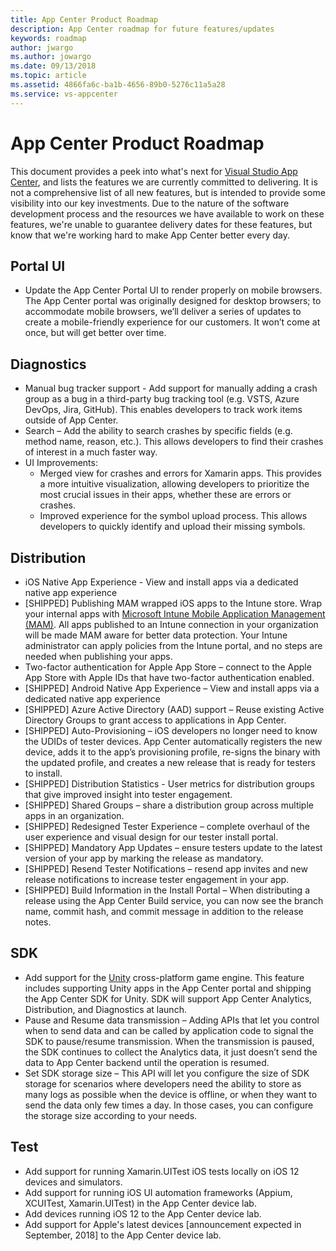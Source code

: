 ```yaml
---
title: App Center Product Roadmap
description: App Center roadmap for future features/updates
keywords: roadmap
author: jwargo
ms.author: jowargo
ms.date: 09/13/2018
ms.topic: article
ms.assetid: 4866fa6c-ba1b-4656-89b0-5276c11a5a28
ms.service: vs-appcenter
---
```


# App Center Product Roadmap

This document provides a peek into what's next for [Visual Studio App Center](https://appcenter.ms), and lists the features we are currently committed to delivering. It is not a comprehensive list of all new features, but is intended to provide some visibility into our key investments. Due to the nature of the software development process and the resources we have available to work on these features, we're unable to guarantee delivery dates for these features, but know that we're working hard to make App Center better every day.

## Portal UI

* Update the App Center Portal UI to render properly on mobile browsers.  The App Center portal was originally designed for desktop browsers; to accommodate mobile browsers, we’ll deliver a series of updates to create a mobile-friendly experience for our customers. It won’t come at once, but will get better over time.

## Diagnostics

* Manual bug tracker support - Add support for manually adding a crash group as a bug in a third-party bug tracking tool (e.g. VSTS, Azure DevOps, Jira, GitHub). This enables developers to track work items outside of App Center.
* Search – Add the ability to search crashes by specific fields (e.g. method name, reason, etc.). This allows developers to find their crashes of interest in a much faster way.
* UI Improvements:
  + Merged view for crashes and errors for Xamarin apps. This provides a more intuitive visualization, allowing developers to prioritize the most crucial issues in their apps, whether these are errors or crashes. 
  + Improved experience for the symbol upload process. This allows developers to quickly identify and upload their missing symbols.

## Distribution

* iOS Native App Experience - View and install apps via a dedicated native app experience
* [SHIPPED] Publishing MAM wrapped iOS apps to the Intune store. Wrap your internal apps with [Microsoft Intune Mobile Application Management (MAM)](https://www.microsoft.com/en-us/cloud-platform/microsoft-intune-apps). All apps published to an Intune connection in your organization will be made MAM aware for better data protection. Your Intune administrator can apply policies from the Intune portal, and no steps are needed when publishing your apps.
* Two-factor authentication for Apple App Store – connect to the Apple App Store with Apple IDs that have two-factor authentication enabled.
* [SHIPPED] Android Native App Experience – View and install apps via a dedicated native app experience
* [SHIPPED] Azure Active Directory (AAD) support – Reuse existing Active Directory Groups to grant access to applications in App Center.
* [SHIPPED] Auto-Provisioning – iOS developers no longer need to know the UDIDs of tester devices. App Center automatically registers the new device, adds it to the app’s provisioning profile, re-signs the binary with the updated profile, and creates a new release that is ready for testers to install.
* [SHIPPED] Distribution Statistics - User metrics for distribution groups that give improved insight into tester engagement.
* [SHIPPED] Shared Groups – share a distribution group across multiple apps in an organization.
* [SHIPPED] Redesigned Tester Experience – complete overhaul of the user experience and visual design for our tester install portal.
* [SHIPPED] Mandatory App Updates – ensure testers update to the latest version of your app by marking the release as mandatory.
* [SHIPPED] Resend Tester Notifications – resend app invites and new release notifications to increase tester engagement in your app.
* [SHIPPED] Build Information in the Install Portal – When distributing a release using the App Center Build service, you can now see the branch name, commit hash, and commit message in addition to the release notes.

## SDK

* Add support for the [Unity](https://unity3d.com/) cross-platform game engine. This feature includes supporting Unity apps in the App Center portal and shipping the App Center SDK for Unity.  SDK will support App Center Analytics, Distribution, and Diagnostics at launch.
* Pause and Resume data transmission – Adding APIs that let you control when to send data and can be called by application code to signal the SDK to pause/resume transmission. When the transmission is paused, the SDK continues to collect the Analytics data, it just doesn’t send the data to App Center backend until the operation is resumed.
* Set SDK storage size – This API will let you configure the size of SDK storage for scenarios where developers need the ability to store as many logs as possible when the device is offline, or when they want to send the data only few times a day. In those cases, you can configure the storage size according to your needs.

## Test

* Add support for running Xamarin.UITest iOS tests locally on iOS 12 devices and simulators.
* Add support for running iOS UI automation frameworks (Appium, XCUITest, Xamarin.UITest) in the App Center device lab.
* Add devices running iOS 12 to the App Center device lab.
* Add support for Apple's latest devices [announcement expected in September, 2018] to the App Center device lab.
